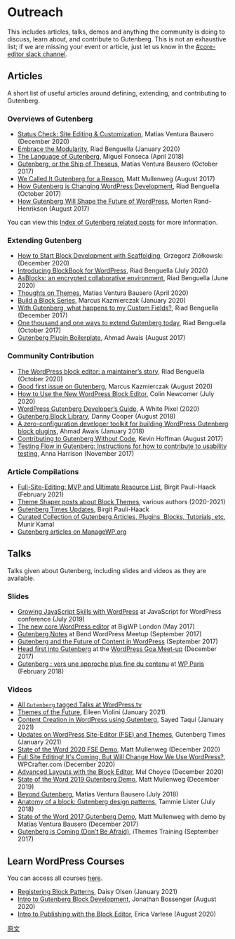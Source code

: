 # Outreach

This includes articles, talks, demos and anything the community is doing to discuss, learn about, and contribute to Gutenberg. This is not an exhaustive list; if we are missing your event or article, just let us know in the [#core-editor slack channel](https://make.wordpress.org/chat/).

## Articles

A short list of useful articles around defining, extending, and contributing to Gutenberg.

### Overviews of Gutenberg
- [Status Check: Site Editing & Customization](https://make.wordpress.org/core/2020/12/10/status-check-site-editing-and-customization/), Matías Ventura Bausero (December 2020)
- [Embrace the Modularity](https://riad.blog/2020/01/28/embrace-the-modularity/), Riad Benguella (January 2020)
- [The Language of Gutenberg](https://lamda.blog/2018/04/22/the-language-of-gutenberg/), Miguel Fonseca (April 2018)
- [Gutenberg, or the Ship of Theseus](https://matiasventura.com/post/gutenberg-or-the-ship-of-theseus/), Matías Ventura Bausero (October 2017)
- [We Called It Gutenberg for a Reason](https://ma.tt/2017/08/we-called-it-gutenberg-for-a-reason/), Matt Mullenweg (August 2017)
- [How Gutenberg is Changing WordPress Development](https://riad.blog/2017/10/06/how-gutenberg-is-changing-wordpress-development/), Riad Benguella (October 2017)
- [How Gutenberg Will Shape the Future of WordPress](https://www.linkedin.com/pulse/gutenberg-morten-rand-hendriksen/), Morten Rand-Henrikson (August 2017)

You can view this [Index of Gutenberg related posts](https://make.wordpress.org/core/handbook/references/keeping-up-with-gutenberg-index/) for more information. 

### Extending Gutenberg
- [How to Start Block Development with Scaffolding](https://gziolo.pl/2020/12/22/how-to-start-block-development-with-scaffolding/), Grzegorz Ziółkowski (December 2020)
- [Introducing BlockBook for WordPress](https://riad.blog/2020/07/22/introducing-blockbook-for-wordpress/), Riad Benguella (July 2020)
- [AsBlocks: an encrypted collaborative environment](https://riad.blog/2020/06/11/write-as-blocks-in-an-encrypted-collaborative-environment/), Riad Benguella (June 2020) 
- [Thoughts on Themes](https://matiasventura.com/post/thoughts-on-themes/), Matías Ventura Bausero (April 2020)
- [Build a Block Series](https://mkaz.blog/code/build-a-block-series-1/), Marcus Kazmierczak (January 2020)
- [With Gutenberg, what happens to my Custom Fields?](https://riad.blog/2017/12/11/with-gutenberg-what-happens-to-my-custom-fields/), Riad Benguella (December 2017)
- [One thousand and one ways to extend Gutenberg today](https://riad.blog/2017/10/16/one-thousand-and-one-way-to-extend-gutenberg-today/), Riad Benguella (October 2017)
- [Gutenberg Plugin Boilerplate](https://github.com/ahmadawais/Gutenberg-Boilerplate/), Ahmad Awais (August 2017)

### Community Contribution
- [The WordPress block editor: a maintainer’s story](https://riad.blog/2020/10/26/the-wordpress-block-editor-a-maintainers-story/), Riad Benguella (October 2020)
- [Good first issue on Gutenberg](https://mkaz.blog/code/good-first-issue-on-gutenberg/), Marcus Kazmierczak (August 2020)
- [How to Use the New WordPress Block Editor](https://www.codeinwp.com/blog/wordpress-gutenberg-guide/), Colin Newcomer (July 2020)
- [WordPress Gutenberg Developer’s Guide](https://awhitepixel.com/guides/wordpress-gutenberg-developers-guide/), A White Pixel (2020)
- [Gutenberg Block Library](https://editorblockswp.com/library), Danny Cooper (August 2018)
- [A zero-configuration developer toolkit for building WordPress Gutenberg block plugins](https://ahmadawais.com/create-guten-block-toolkit/), Ahmad Awais (January 2018)
- [Contributing to Gutenberg Without Code](https://wordimpress.com/a-pot-stirrer-amongst-chefs-contributing-to-gutenberg-without-code/), Kevin Hoffman (August 2017)
- [Testing Flow in Gutenberg: Instructions for how to contribute to usability testing](https://make.wordpress.org/test/2017/11/22/testing-flow-in-gutenberg/), Anna Harrison (November 2017)

### Article Compilations
- [Full-Site-Editing: MVP and Ultimate Resource List](https://gutenbergtimes.com/full-site-editing/), Birgit Pauli-Haack (February 2021)
- [Theme Shaper posts about Block Themes](https://themeshaper.com/tag/block-based-themes/), various authors (2020-2021)
- [Gutenberg Times Updates](https://gutenbergtimes.com/category/updates/), Birgit Pauli-Haack
- [Curated Collection of Gutenberg Articles, Plugins, Blocks, Tutorials, etc](http://gutenberghub.com/), Munir Kamal
- [Gutenberg articles on ManageWP.org](https://managewp.org/search?q=gutenberg)


## Talks

Talks given about Gutenberg, including slides and videos as they are available.

### Slides
- [Growing JavaScript Skills with WordPress](https://gziolo.pl/2019/07/15/growing-javascript-skills-with-wordpress/) at JavaScript for WordPress conference (July 2019)
- [The new core WordPress editor](http://kimb.me/talk-bigwp-london-new-core-wordpress-editor/) at BigWP London (May 2017)
- [Gutenberg Notes](http://haiku2.com/2017/09/bend-wordpress-meetup-gutenberg-notes/) at Bend WordPress Meetup (September 2017)
- [Gutenberg and the Future of Content in WordPress](https://www.slideshare.net/andrewmduthie/gutenberg-and-the-future-of-content-in-wordpress) (September 2017)
- [Head first into Gutenberg](https://speakerdeck.com/prtksxna/head-first-into-gutenberg) at the [WordPress Goa Meet-up](https://www.meetup.com/WordPressGoa/events/245275573/) (December 2017)
- [Gutenberg : vers une approche plus fine du contenu](https://imathi.eu/2018/02/16/gutenberg-vers-une-approche-plus-fine-du-contenu/) at [WP Paris](https://wpparis.fr/) (February 2018)

### Videos
- [All `Gutenberg` tagged Talks at WordPress.tv](https://wordpress.tv/tag/gutenberg/)
- [Themes of the Future](https://wordpress.tv/2021/01/21/eileen-violini-themes-of-the-future-the-new-frontier-of-gutenberg-block-based-themes-and-theme-development/), Eileen Violini (January 2021)
- [Content Creation in WordPress using Gutenberg](https://wordpress.tv/2021/02/06/sayed-taqui-content-creation-in-wordpress-using-gutenberg/), 
Sayed Taqui (January 2021)
- [Updates on WordPress Site-Editor (FSE) and Themes](https://www.youtube.com/watch?v=z-5OJq-OBjI&t), Gutenberg Times (January 2021)
- [State of the Word 2020 FSE Demo](https://youtu.be/QI3qCoiuG3w?t=1279), Matt Mullenweg (December 2020)
- [Full Site Editing! It's Coming, But Will Change How We Use WordPress?](https://www.youtube.com/watch?v=JHxsDSAImn0), WPCrafter.com (December 2020)
- [Advanced Layouts with the Block Editor](https://wordpress.tv/2020/12/06/advanced-layouts-with-the-block-editor/), Mel Choyce (December 2020)
- [State of the Word 2019 Gutenberg Demo](https://www.youtube.com/watch?v=LezbkeV059Q), Matt Mullenweg (December 2019)
- [Beyond Gutenberg](https://wordpress.tv/2018/07/09/matias-ventura-beyond-gutenberg/), Matías Ventura Bausero (July 2018)
- [Anatomy of a block: Gutenberg design patterns](https://wordpress.tv/2018/07/08/tammie-lister-anatomy-of-a-block-gutenberg-design-patterns/), Tammie Lister (July 2018)
- [State of the Word 2017 Gutenberg Demo](https://youtu.be/XOY3ZUO6P0k?t=2100), Matt Mullenweg with demo by Matías Ventura Bausero (December 2017)
- [Gutenberg is Coming (Don’t Be Afraid)](https://training.ithemes.com/webinar/gutenberg-is-coming-dont-be-afraid/), iThemes Training (September 2017)

## Learn WordPress Courses

You can access all courses [here](https://learn.wordpress.org/).
- [Registering Block Patterns](https://learn.wordpress.org/workshop/registering-block-patterns/), Daisy Olsen (January 2021)
- [Intro to Gutenberg Block Development](https://learn.wordpress.org/workshop/intro-to-gutenberg-block-development/), Jonathan Bossenger (August 2020)
- [Intro to Publishing with the Block Editor](https://learn.wordpress.org/workshop/intro-to-publishing-with-the-block-editor/), Erica Varlese (August 2020)

[原文](https://github.com/WordPress/gutenberg/blob/trunk/docs/getting-started/outreach.md)
